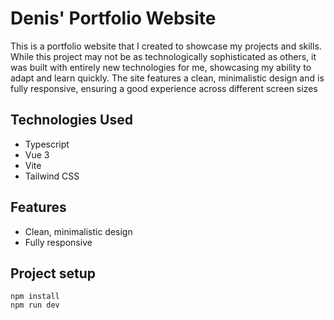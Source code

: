 # Denis' Portfolio Website
This is a portfolio website that I created to showcase my projects and skills. While this project may not be as technologically sophisticated as others, it was built with entirely new technologies for me, showcasing my ability to adapt and learn quickly. The site features a clean, minimalistic design and is fully responsive, ensuring a good experience across different screen sizes

## Technologies Used
- Typescript
- Vue 3
- Vite
- Tailwind CSS

## Features
- Clean, minimalistic design
- Fully responsive

## Project setup
```
npm install
npm run dev
```